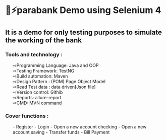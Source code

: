 <h1>📌⚡parabank Demo using Selenium 4 </h1>
<h2> It is a demo for only testing purposes  to simulate the working  of the bank</h2>
<h3>Tools and technology : </h3>

<ul>
⇨Programming Language: Java and OOP</br>
⇨Testing Framework: TestNG</br>
⇨Build automation: Maven</br>
⇨Design Pattern : (POM) Page Object Model</br>
⇨Read Test data : data driven[Json file]</br>
⇨Version control: Githib</br>
⇨Reports: allure-report</br>
⇨CMD: MVN command </br>
</ul>

<h3>Cover functions :</h3>
<ul>
  - Register
  - Login
  - Open a new account checking
  - Open a new account  saving 
  - Transfer funds
  - Bill Payment
</ul>

